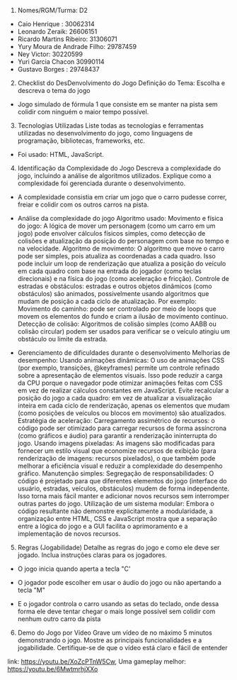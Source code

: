 1. Nomes/RGM/Turma:
         D2 
+ Caio Henrique : 30062314
+ Leonardo Zeraik: 26606151
+ Ricardo Martins Ribeiro: 31306071
+ Yury Moura de Andrade Filho: 29787459
+ Ney Victor: 30220599
+ Yuri Garcia Chacon 30990114
+ Gustavo Borges : 29748437



2. Checklist do DesDenvolvimento do Jogo
Definição do Tema: Escolha e descreva o tema do jogo

- Jogo simulado de fórmula 1 que consiste em se manter na pista sem colidir com ninguém o maior tempo possível.


3. Tecnologias Utilizadas
Liste todas as tecnologias e ferramentas utilizadas no desenvolvimento do jogo, como linguagens de programação, bibliotecas, frameworks, etc.

- Foi usado: HTML, JavaScript.


4. Identificação da Complexidade do Jogo
Descreva a complexidade do jogo, incluindo a análise de algoritmos utilizados.
Explique como a complexidade foi gerenciada durante o desenvolvimento.

- A complexidade consistia em criar um jogo que o carro pudesse correr, freiar e colidir com os outros carros na pista.

- Análise da complexidade do jogo
Algoritmo usado:
Movimento e física do jogo: A lógica de mover um personagem (como um carro em um jogo) pode envolver cálculos físicos simples, como detecção de colisões e atualização da posição do personagem com base no tempo e na velocidade. Algoritmo de movimento: O algoritmo que move o carro pode ser simples, pois atualiza as coordenadas a cada quadro. Isso pode incluir um loop de renderização que atualiza a posição do veículo em cada quadro com base na entrada do jogador (como teclas direcionais) e na física do jogo (como aceleração e fricção). Controle de estradas e obstáculos: estradas e outros objetos dinâmicos (como obstáculos) são animados, possivelmente usando algoritmos que mudam de posição a cada ciclo de atualização. Por exemplo:
Movimento do caminho: pode ser controlado por meio de loops que movem os elementos do fundo e criam a ilusão de movimento contínuo. Detecção de colisão: Algoritmos de colisão simples (como AABB ou colisão circular) podem ser usados ​​para verificar se o veículo atingiu um obstáculo ou limite da estrada.
- Gerenciamento de dificuldades durante o desenvolvimento
Melhorias de desempenho:
Usando animações dinâmicas: O uso de animações CSS (por exemplo, transições, @keyframes) permite um controle refinado sobre a apresentação de elementos visuais. Isso pode reduzir a carga da CPU porque o navegador pode otimizar animações feitas com CSS em vez de realizar cálculos constantes em JavaScript. Evite recalcular a posição do jogo a cada quadro: em vez de atualizar a visualização inteira em cada ciclo de renderização, apenas os elementos que mudam (como posições de veículos ou blocos em movimento) são atualizados. Estratégia de aceleração:
Carregamento assimétrico de recursos: o código pode ser otimizado para carregar recursos de forma assíncrona (como gráficos e áudio) para garantir a renderização ininterrupta do jogo. Usando imagens pixeladas: As imagens são modificadas para fornecer um estilo visual que economize recursos de exibição (para renderização de imagens: recursos pixelados), o que também pode melhorar a eficiência visual e reduzir a complexidade do desempenho gráfico. Manutenção simples:
Segregação de responsabilidades: O código é projetado para que diferentes elementos do jogo (interface do usuário, estradas, veículos, obstáculos) mudem de forma independente. Isso torna mais fácil manter e adicionar novos recursos sem interromper outras partes do jogo. Utilização de um sistema modular: Embora o código resultante não demonstre explicitamente a modularidade, a organização entre HTML, CSS e JavaScript mostra que a separação entre a lógica do jogo e a GUI facilita o aprimoramento e a implementação de novos recursos.

5. Regras (Jogabilidade)
Detalhe as regras do jogo e como ele deve ser jogado.
Inclua instruções claras para os jogadores. 

- O jogo inicia quando aperta a tecla "C'

- O jogador pode escolher em usar o áudio do jogo ou não apertando a tecla "M"

- E o jogador controla o carro usando as setas do teclado, onde dessa forma ele deve tentar chegar o mais longe possível sem colidir com nenhum outro carro da pista

6. Demo do Jogo por Vídeo
Grave um vídeo de no máximo 5 minutos demonstrando o jogo.
Mostre as principais funcionalidades e a jogabilidade.
Certifique-se de que o vídeo está claro e fácil de entender

link: https://youtu.be/XoZcPTnW5Cw,
Uma gameplay melhor: https://youtu.be/6MwtmrhjXXo
